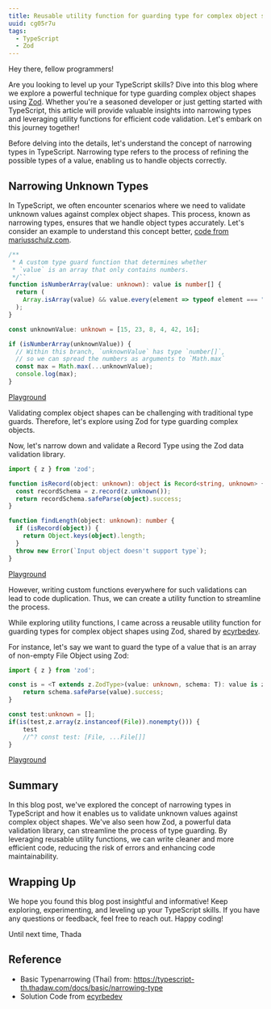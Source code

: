 ```yaml
---
title: Reusable utility function for guarding type for complex object shape using Zod
uuid: cg05r7u
tags:
  - TypeScript
  - Zod
---
```


Hey there, fellow programmers!

Are you looking to level up your TypeScript skills? Dive into this blog where we explore a powerful technique for type guarding complex object shapes using [Zod](https://zod.dev/). Whether you're a seasoned developer or just getting started with TypeScript, this article will provide valuable insights into narrowing types and leveraging utility functions for efficient code validation. Let's embark on this journey together!

Before delving into the details, let's understand the concept of narrowing types in TypeScript. Narrowing type refers to the process of refining the possible types of a value, enabling us to handle objects correctly.


## Narrowing Unknown Types
In TypeScript, we often encounter scenarios where we need to validate unknown values against complex object shapes. This process, known as narrowing types, ensures that we handle object types accurately. Let's consider an example to understand this concept better, [code from mariusschulz.com](https://mariusschulz.com/blog/the-unknown-type-in-typescript).

```typescript
/**
 * A custom type guard function that determines whether
 * `value` is an array that only contains numbers.
 */``
function isNumberArray(value: unknown): value is number[] {
  return (
    Array.isArray(value) && value.every(element => typeof element === "number")
  );
}

const unknownValue: unknown = [15, 23, 8, 4, 42, 16];

if (isNumberArray(unknownValue)) {
  // Within this branch, `unknownValue` has type `number[]`,
  // so we can spread the numbers as arguments to `Math.max`
  const max = Math.max(...unknownValue);
  console.log(max);
}
```

[Playground](https://www.typescriptlang.org/play?#code/GYVwdgxgLglg9mABDAzgORAWwEYFMBOAgvvgIYCeAFAG6kA2IuAXIuANZhwDuYAlC7Qa5kKRGCx58AbQC6iAN4AoRIny4oIfEkrKViYmXIA6VAYo16jXogBkNxIMZHc1AlVx1cmXGCiIAvAB8iFDkAA64cMCIHl4+fv6JiABE4jgEyby6vADcigC+iooQCCh+7Jw8AGqWzKxgHNxI-ohSAIwArAA0iABMAMw9ABw9ACxjvT1tAGwyeYow0ZSoGOlEJOYVTTVCvNZKKgD0h4gA6jBQABYwSFeoiNhkkJc9AAZb1bWviJekoqERRCvNKSWSvLq6Y6IFBwRBcYQQUhIFBhNSkAAmIUuwhBBFEf0QpHwAHMsPF-rDXgBZUhXIyYUgAD1euhKYDKiAZjICiBpdK5lCMQo+YB2VjyKjZMM8RjocGJlC5uQKQA)

Validating complex object shapes can be challenging with traditional type guards. Therefore, let's explore using Zod for type guarding complex objects.

Now, let's narrow down and validate a Record Type using the Zod data validation library.

```typescript
import { z } from 'zod';

function isRecord(object: unknown): object is Record<string, unknown> {
  const recordSchema = z.record(z.unknown());
  return recordSchema.safeParse(object).success;
}

function findLength(object: unknown): number {
  if (isRecord(object)) {
    return Object.keys(object).length;
  }
  throw new Error(`Input object doesn't support type`);
}
```

[Playground](https://www.typescriptlang.org/play?#code/JYWwDg9gTgLgBAbzgLzgXzgMyhEcDkyEAJvgNwBQFmArgHYDGMwEdcwAzgEoCmD0xABQQARgCs+MAFxx6AazoQA7nQCUM0RKbsOcXvyjEAPBxhRgdAOYAaWXQXK6APkQU4cfnVNwofAQGUGAAseEABDOABeFAA6XwMhZBj5RRVBVVVKd18YGig2eIDg0LCYjjDMHgAFMKgOHmFxSVUymgYGHg4OSjQqWkZmViwLYgAZHisYIMataTsHFXU4OhoQER4oV3dgTDhBTn0BGebVLfcfHlz8uAB5JqYYuR4ATw5jphaAGwnLKaz0NxwKY4JTLHiggCiUBwUEEAAMAJJ0MA0eCaSRwYgQTp0fDwDg0MCQWBA55gHhwzIUNBAA)
 
However, writing custom functions everywhere for such validations can lead to code duplication. Thus, we can create a utility function to streamline the process.

While exploring utility functions, I came across a reusable utility function for guarding types for complex object shapes using Zod, shared by [ecyrbedev](https://twitter.com/ecyrbedev/status/1757318655799414830).

For instance, let's say we want to guard the type of a value that is an array of non-empty File Object using Zod:

```typescript
import { z } from 'zod';

const is = <T extends z.ZodType>(value: unknown, schema: T): value is z.output<T> => {
    return schema.safeParse(value).success;
}

const test:unknown = [];
if(is(test,z.array(z.instanceof(File)).nonempty())) {
    test
    //^? const test: [File, ...File[]]
}
```

[Playground](https://www.typescriptlang.org/play?#code/JYWwDg9gTgLgBAbzgLzgXzgMyhEcDkyEAJvgNwBQFAxhAHYDO8wDcAvHADwAqcApgA8YfOsVbIAdAC0S3AJ5g+APgAUANwCGAGwCufAFxwddANZ0IAdzoAaOA2oALPiA2HuASkObdfOCxQSEDowYME8SuwRCBRwsXBQfDA6UHR2js4aEgwamHwAChpQDHzq2nruWTrU1HwMDJRoVLSM8MJM+sZmlqkcANoAupTAmCosKm0w1pKFUBpyKpLALRp0NRAjAGLAWnzuFeZ0zmAw83vuiDFxE5exAPS3AHoA-BSNQA)

## Summary
In this blog post, we've explored the concept of narrowing types in TypeScript and how it enables us to validate unknown values against complex object shapes. We've also seen how Zod, a powerful data validation library, can streamline the process of type guarding. By leveraging reusable utility functions, we can write cleaner and more efficient code, reducing the risk of errors and enhancing code maintainability.

## Wrapping Up
We hope you found this blog post insightful and informative! Keep exploring, experimenting, and leveling up your TypeScript skills. If you have any questions or feedback, feel free to reach out. Happy coding!

Until next time,
Thada

## Reference
- Basic Typenarrowing (Thai) from: https://typescript-th.thadaw.com/docs/basic/narrowing-type
- Solution Code from [ecyrbedev](https://twitter.com/ecyrbedev/status/1757318655799414830)
